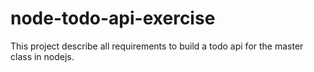 # node-todo-api-exercise
This project describe all requirements to build a todo api for the master class in nodejs.
